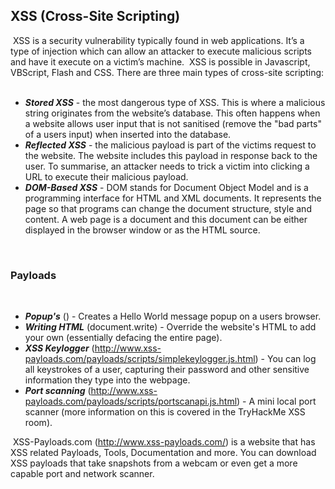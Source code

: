 ## XSS (Cross-Site Scripting)
​
XSS is a security vulnerability typically found in web applications. It’s a type of injection which can allow an attacker to execute malicious scripts and have it execute on a victim’s machine.
​
XSS is possible in Javascript, VBScript, Flash and CSS. There are three main types of cross-site scripting:
​
- ***Stored XSS*** - the most dangerous type of XSS. This is where a malicious string originates from the website’s database. This often happens when a website allows user input that is not sanitised (remove the "bad parts" of a users input) when inserted into the database.
  ​
- ***Reflected XSS*** - the malicious payload is part of the victims request to the website. The website includes this payload in response back to the user. To summarise, an attacker needs to trick a victim into clicking a URL to execute their malicious payload.
  ​
- ***DOM-Based XSS*** - DOM stands for Document Object Model and is a programming interface for HTML and XML documents. It represents the page so that programs can change the document structure, style and content. A web page is a document and this document can be either displayed in the browser window or as the HTML source.

​
​
### Payloads
​
- ***Popup's*** (<script>alert(“Hello World”)</script>) - Creates a Hello World message popup on a users browser.
  ​
- ***Writing HTML*** (document.write) - Override the website's HTML to add your own (essentially defacing the entire page).
  ​
- ***XSS Keylogger*** (http://www.xss-payloads.com/payloads/scripts/simplekeylogger.js.html) - You can log all keystrokes of a user, capturing their password and other sensitive information they type into the webpage.
  ​
- ***Port scanning*** (http://www.xss-payloads.com/payloads/scripts/portscanapi.js.html) - A mini local port scanner (more information on this is covered in the TryHackMe XSS room).

​
XSS-Payloads.com (http://www.xss-payloads.com/) is a website that has XSS related Payloads, Tools, Documentation and more. You can download XSS payloads that take snapshots from a webcam or even get a more capable port and network scanner.
